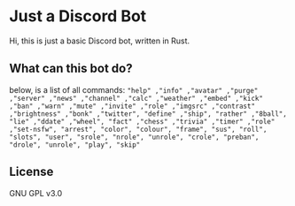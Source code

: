 # Just a Discord Bot

Hi, this is just a basic Discord bot, written in Rust.

## What can this bot do?
below, is a list of all commands:
```"help" ,"info" ,"avatar" ,"purge" ,"server" ,"news" ,"channel" ,"calc" ,"weather" ,"embed" ,"kick" ,"ban" ,"warn" ,"mute" ,"invite" ,"role" ,"imgsrc" ,"contrast" ,"brightness" ,"bonk" ,"twitter", "define" ,"ship", "rather" ,"8ball", "lie" ,"ddate" ,"wheel", "fact" ,"chess" ,"trivia" ,"timer" ,"role" ,"set-nsfw", "arrest", "color", "colour", "frame", "sus", "roll", "slots", "user", "srole", "nrole", "unrole", "crole", "preban", "drole", "unrole", "play", "skip"```

## License
GNU GPL v3.0
